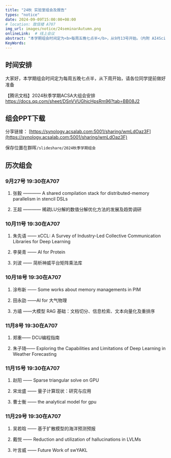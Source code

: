 ```yaml
---
title: "24秋 实验室组会及报告"
types: "notice"
date: 2024-09-09T15:00:00+08:00
# location: 致信楼 A707
img_url: images/notice/24seminarAutumn.png
onlineLink:  # 线上会议
abstract: "本学期组会时间定为<b>每周五晚七点半</b>，从9月13号开始。（内附 AI4Science 讨论班）"
KeyWords:
---
```


## 时间安排

大家好，本学期组会时间定为每周五晚七点半，从下周开始，请各位同学提前做好准备

【腾讯文档】2024秋季学期ACSA大组会安排   https://docs.qq.com/sheet/DSnVVUGhjcHpsRm96?tab=BB08J2

## 组会PPT下载

分享链接： [https://synology.acsalab.com:5001/sharing/wmLdOaz3F](https://synology.acsalab.com:5001/sharing/wmLdOaz3F)

保存位置在群晖`/slideshare/2024秋季学期组会`

## 历次组会

### 9月27号 19:30在A707

1. 张毅 ———— A shared compilation stack for distributed-memory parallelism in stencil DSLs

2. 王超 ———— 稀疏LU分解的数值分解优化方法的发展及趋势调研

### 10月11号 19:30在A707

1. 朱先语 —— xCCL: A Survey of Industry-Led Collective Communication Libraries for Deep Learning

2. 李昊青 —— AI for Protein

3. 刘波 —— 简析神威平台矩阵乘法库

### 10月18号 19:30在A707

1. 涂布新 —— Some works about memory managements in PIM

2. 田永劭 ——AI for 大气物理

3. 方禧 ——大模型 RAG 基础：文档切分、信息检索、文本向量化及重排序

### 11月8号 19:30在A707

1. 郑重—— DCU编程指南

2. 朱子琦—— Exploring the Capabilities and Limitations of Deep Learning in Weather Forecasting

### 11月15号 19:30在A707

1. 赵阳 —— Sparse triangular solve on GPU

2. 宋龙盛 —— 量子计算现状：研究与应用

3. 曹士衡 —— the analytical model for gpu

### 11月29号 19:30在A707

1. 吴若晗 —— 基于扩散模型的海洋预测预报

2. 戴悦 —— Reduction and utilization of hallucinations in LVLMs

3. 叶言威 —— Future Work of swYAKL
